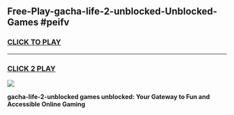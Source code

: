 
## Free-Play-gacha-life-2-unblocked-Unblocked-Games #peifv
<h3>
<a href="https://news.freeplayer.one?title=gacha-life-2-unblocked&ref=8M">CLICK TO PLAY</a></h3>
<hr>

<h3>
<a href="https://news.freeplayer.one?title=gacha-life-2-unblocked&ref=8M">CLICK 2 PLAY</a>
  
</h3>

<a href="https://news.freeplayer.one?title=gacha-life-2-unblocked&ref=8M"><img src="https://clearcache.store/games.png"></a>


**gacha-life-2-unblocked games unblocked: Your Gateway to Fun and Accessible Online Gaming**
